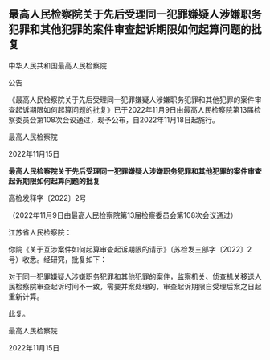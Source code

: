 ## 最高人民检察院关于先后受理同一犯罪嫌疑人涉嫌职务犯罪和其他犯罪的案件审查起诉期限如何起算问题的批复


中华人民共和国最高人民检察院

公告

《最高人民检察院关于先后受理同一犯罪嫌疑人涉嫌职务犯罪和其他犯罪的案件审查起诉期限如何起算问题的批复》已于2022年11月9日由最高人民检察院第13届检察委员会第108次会议通过，现予公布，自2022年11月18日起施行。

最高人民检察院

2022年11月15日

 

**最高人民检察院关于先后受理同一犯罪嫌疑人涉嫌职务犯罪和其他犯罪的案件审查起诉期限如何起算问题的批复**

高检发释字〔2022〕2号

（2022年11月9日由最高人民检察院第13届检察委员会第108次会议通过）

江苏省人民检察院：

你院《关于互涉案件如何起算审查起诉期限的请示》（苏检发三部字〔2022〕2号）收悉。经研究，批复如下：

对于同一犯罪嫌疑人涉嫌职务犯罪和其他犯罪的案件，监察机关、侦查机关移送人民检察院审查起诉时间不一致，需要并案处理的，审查起诉期限自受理后案之日起重新计算。

此复。

最高人民检察院

2022年11月15日
